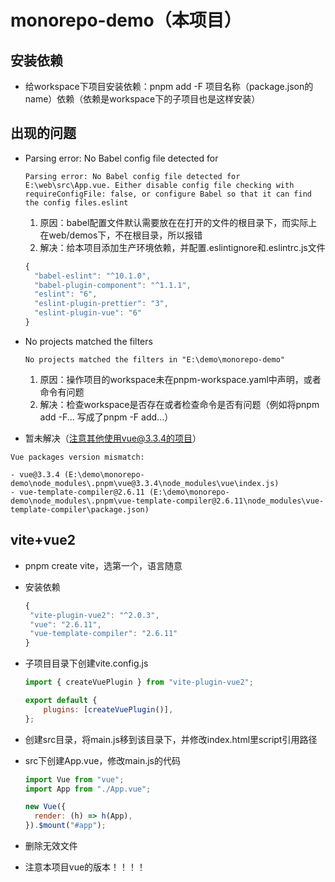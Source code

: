 # monorepo-demo（本项目）

## 安装依赖

- 给workspace下项目安装依赖：pnpm add -F 项目名称（package.json的name）依赖（依赖是workspace下的子项目也是这样安装）

## 出现的问题

- Parsing error: No Babel config file detected for

  ```text
  Parsing error: No Babel config file detected for E:\web\src\App.vue. Either disable config file checking with requireConfigFile: false, or configure Babel so that it can find the config files.eslint
  ```

  1. 原因：babel配置文件默认需要放在在打开的文件的根目录下，而实际上在web/demos下，不在根目录，所以报错
  2. 解决：给本项目添加生产环境依赖，并配置.eslintignore和.eslintrc.js文件

  ```javascript
  {
    "babel-eslint": "^10.1.0",
    "babel-plugin-component": "^1.1.1",
    "eslint": "6",
    "eslint-plugin-prettier": "3",
    "eslint-plugin-vue": "6"
  }
  ```

- No projects matched the filters

  ```text
  No projects matched the filters in "E:\demo\monorepo-demo"
  ```

  1. 原因：操作项目的workspace未在pnpm-workspace.yaml中声明，或者命令有问题
  2. 解决：检查workspace是否存在或者检查命令是否有问题（例如将pnpm add -F... 写成了pnpm -F add...）

- 暂未解决（注意其他使用vue@3.3.4的项目）

```text
Vue packages version mismatch: 

- vue@3.3.4 (E:\demo\monorepo-demo\node_modules\.pnpm\vue@3.3.4\node_modules\vue\index.js)
- vue-template-compiler@2.6.11 (E:\demo\monorepo-demo\node_modules\.pnpm\vue-template-compiler@2.6.11\node_modules\vue-template-compiler\package.json)
```

## vite+vue2

- pnpm create vite，选第一个，语言随意

- 安装依赖

   ```javascript
   {
    "vite-plugin-vue2": "^2.0.3",
    "vue": "2.6.11",
    "vue-template-compiler": "2.6.11"
   }
   ```

- 子项目目录下创建vite.config.js

  ```javascript
  import { createVuePlugin } from "vite-plugin-vue2";

  export default {
      plugins: [createVuePlugin()],
  };

  ```

- 创建src目录，将main.js移到该目录下，并修改index.html里script引用路径

- src下创建App.vue，修改main.js的代码

  ```javascript
  import Vue from "vue";
  import App from "./App.vue";

  new Vue({
    render: (h) => h(App),
  }).$mount("#app");

  ```

- 删除无效文件

- 注意本项目vue的版本！！！！
